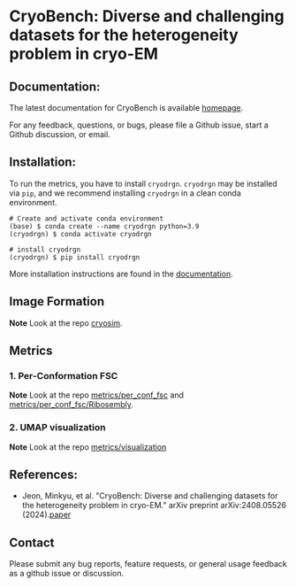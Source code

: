 # CryoBench: Diverse and challenging datasets for the heterogeneity problem in cryo-EM

## Documentation:

The latest documentation for CryoBench is available [homepage](https://cryobench.cs.princeton.edu/).

For any feedback, questions, or bugs, please file a Github issue, start a Github discussion, or email.

## Installation:
To run the metrics, you have to install `cryodrgn`.
`cryodrgn` may be installed via `pip`, and we recommend installing `cryodrgn` in a clean conda environment.

    # Create and activate conda environment
    (base) $ conda create --name cryodrgn python=3.9
    (cryodrgn) $ conda activate cryodrgn

    # install cryodrgn
    (cryodrgn) $ pip install cryodrgn

More installation instructions are found in the [documentation](https://ez-lab.gitbook.io/cryodrgn/installation).

## Image Formation
**Note** Look at the repo [cryosim](https://github.com/ml-struct-bio/CryoBench/tree/main/cryosim).

## Metrics

### 1. Per-Conformation FSC
**Note** Look at the repo [metrics/per_conf_fsc](https://github.com/ml-struct-bio/CryoBench/tree/main/metrics/per_conf_fsc) and [metrics/per_conf_fsc/Ribosembly](https://github.com/ml-struct-bio/CryoBench/tree/main/metrics/per_conf_fsc_Ribosembly).

### 2. UMAP visualization
**Note** Look at the repo [metrics/visualization](https://github.com/ml-struct-bio/CryoBench/tree/main/metrics/visualization)

	
## References:
* Jeon, Minkyu, et al. "CryoBench: Diverse and challenging datasets for the heterogeneity problem in cryo-EM." arXiv preprint arXiv:2408.05526 (2024).[paper](https://arxiv.org/abs/2408.05526)

## Contact

Please submit any bug reports, feature requests, or general usage feedback as a github issue or discussion.
